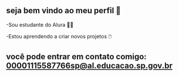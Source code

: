 ## seja bem vindo ao meu perfil 🏹

-Sou estudante do Alura 👨‍💻

-Estou aprendendo a criar novos projetos 🖱️

 ## você pode entrar em contato comigo: 00001115587766sp@al.educacao.sp.gov.br
